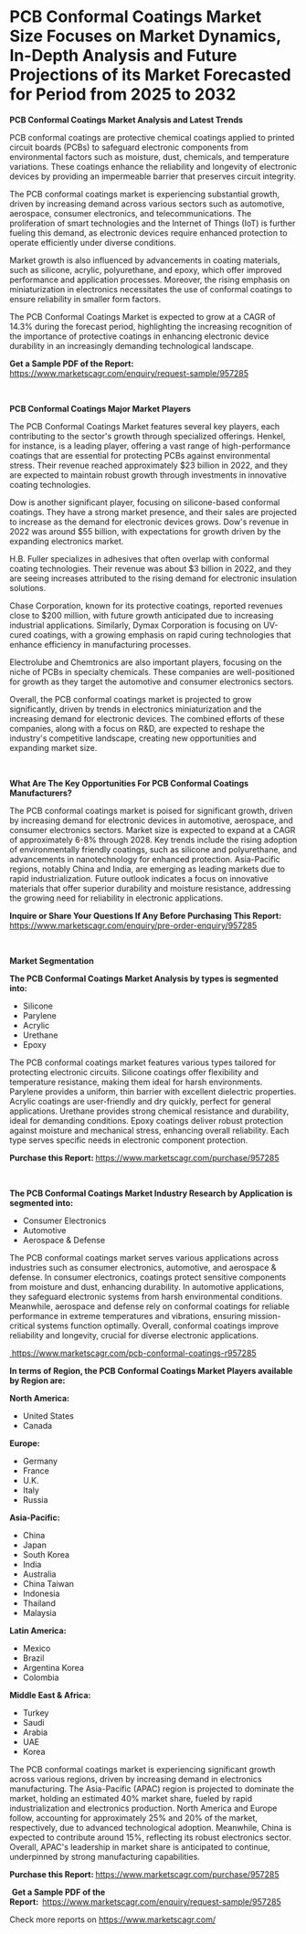 <p><h1>PCB Conformal Coatings Market Size Focuses on Market Dynamics, In-Depth Analysis and Future Projections of its Market Forecasted for Period from 2025 to 2032</h1></p><p><strong>PCB Conformal Coatings Market Analysis and Latest Trends</strong></p>
<p><p>PCB conformal coatings are protective chemical coatings applied to printed circuit boards (PCBs) to safeguard electronic components from environmental factors such as moisture, dust, chemicals, and temperature variations. These coatings enhance the reliability and longevity of electronic devices by providing an impermeable barrier that preserves circuit integrity.</p><p>The PCB conformal coatings market is experiencing substantial growth, driven by increasing demand across various sectors such as automotive, aerospace, consumer electronics, and telecommunications. The proliferation of smart technologies and the Internet of Things (IoT) is further fueling this demand, as electronic devices require enhanced protection to operate efficiently under diverse conditions.</p><p>Market growth is also influenced by advancements in coating materials, such as silicone, acrylic, polyurethane, and epoxy, which offer improved performance and application processes. Moreover, the rising emphasis on miniaturization in electronics necessitates the use of conformal coatings to ensure reliability in smaller form factors.</p><p>The PCB Conformal Coatings Market is expected to grow at a CAGR of 14.3% during the forecast period, highlighting the increasing recognition of the importance of protective coatings in enhancing electronic device durability in an increasingly demanding technological landscape.</p></p>
<p><strong>Get a Sample PDF of the Report:&nbsp;</strong> <a href="https://www.marketscagr.com/enquiry/request-sample/957285?utm_campaign=1868&utm_medium=2&utm_source=Github&utm_content=ia&utm_term=21032025&utm_id=pcb-conformal-coatings">https://www.marketscagr.com/enquiry/request-sample/957285</a></p>
<p>&nbsp;</p>
<p><strong>PCB Conformal Coatings Major Market Players</strong></p>
<p><p>The PCB Conformal Coatings Market features several key players, each contributing to the sector's growth through specialized offerings. Henkel, for instance, is a leading player, offering a vast range of high-performance coatings that are essential for protecting PCBs against environmental stress. Their revenue reached approximately $23 billion in 2022, and they are expected to maintain robust growth through investments in innovative coating technologies.</p><p>Dow is another significant player, focusing on silicone-based conformal coatings. They have a strong market presence, and their sales are projected to increase as the demand for electronic devices grows. Dow's revenue in 2022 was around $55 billion, with expectations for growth driven by the expanding electronics market.</p><p>H.B. Fuller specializes in adhesives that often overlap with conformal coating technologies. Their revenue was about $3 billion in 2022, and they are seeing increases attributed to the rising demand for electronic insulation solutions.</p><p>Chase Corporation, known for its protective coatings, reported revenues close to $200 million, with future growth anticipated due to increasing industrial applications. Similarly, Dymax Corporation is focusing on UV-cured coatings, with a growing emphasis on rapid curing technologies that enhance efficiency in manufacturing processes.</p><p>Electrolube and Chemtronics are also important players, focusing on the niche of PCBs in specialty chemicals. These companies are well-positioned for growth as they target the automotive and consumer electronics sectors.</p><p>Overall, the PCB conformal coatings market is projected to grow significantly, driven by trends in electronics miniaturization and the increasing demand for electronic devices. The combined efforts of these companies, along with a focus on R&D, are expected to reshape the industry's competitive landscape, creating new opportunities and expanding market size.</p></p>
<p>&nbsp;</p>
<p><strong>What Are The Key Opportunities For PCB Conformal Coatings Manufacturers?</strong></p>
<p><p>The PCB conformal coatings market is poised for significant growth, driven by increasing demand for electronic devices in automotive, aerospace, and consumer electronics sectors. Market size is expected to expand at a CAGR of approximately 6-8% through 2028. Key trends include the rising adoption of environmentally friendly coatings, such as silicone and polyurethane, and advancements in nanotechnology for enhanced protection. Asia-Pacific regions, notably China and India, are emerging as leading markets due to rapid industrialization. Future outlook indicates a focus on innovative materials that offer superior durability and moisture resistance, addressing the growing need for reliability in electronic applications.</p></p>
<p><strong>Inquire or Share Your Questions If Any Before Purchasing This Report:</strong> <a href="https://www.marketscagr.com/enquiry/pre-order-enquiry/957285?utm_campaign=1868&utm_medium=2&utm_source=Github&utm_content=ia&utm_term=21032025&utm_id=pcb-conformal-coatings">https://www.marketscagr.com/enquiry/pre-order-enquiry/957285</a></p>
<p>&nbsp;</p>
<p><strong>Market Segmentation</strong></p>
<p><strong>The PCB Conformal Coatings Market Analysis by types is segmented into:</strong></p>
<p><ul><li>Silicone</li><li>Parylene</li><li>Acrylic</li><li>Urethane</li><li>Epoxy</li></ul></p>
<p><p>The PCB conformal coatings market features various types tailored for protecting electronic circuits. Silicone coatings offer flexibility and temperature resistance, making them ideal for harsh environments. Parylene provides a uniform, thin barrier with excellent dielectric properties. Acrylic coatings are user-friendly and dry quickly, perfect for general applications. Urethane provides strong chemical resistance and durability, ideal for demanding conditions. Epoxy coatings deliver robust protection against moisture and mechanical stress, enhancing overall reliability. Each type serves specific needs in electronic component protection.</p></p>
<p><strong>Purchase this Report:&nbsp;</strong><a href="https://www.marketscagr.com/purchase/957285?utm_campaign=1868&utm_medium=2&utm_source=Github&utm_content=ia&utm_term=21032025&utm_id=pcb-conformal-coatings">https://www.marketscagr.com/purchase/957285</a></p>
<p>&nbsp;</p>
<p><strong>The PCB Conformal Coatings Market Industry Research by Application is segmented into:</strong></p>
<p><ul><li>Consumer Electronics</li><li>Automotive</li><li>Aerospace & Defense</li></ul></p>
<p><p>The PCB conformal coatings market serves various applications across industries such as consumer electronics, automotive, and aerospace & defense. In consumer electronics, coatings protect sensitive components from moisture and dust, enhancing durability. In automotive applications, they safeguard electronic systems from harsh environmental conditions. Meanwhile, aerospace and defense rely on conformal coatings for reliable performance in extreme temperatures and vibrations, ensuring mission-critical systems function optimally. Overall, conformal coatings improve reliability and longevity, crucial for diverse electronic applications.</p></p>
<p><a href="https://www.marketscagr.com/pcb-conformal-coatings-r957285?utm_campaign=1868&utm_medium=2&utm_source=Github&utm_content=ia&utm_term=21032025&utm_id=pcb-conformal-coatings">&nbsp;https://www.marketscagr.com/pcb-conformal-coatings-r957285</a></p>
<p><strong>In terms of Region, the PCB Conformal Coatings Market Players available by Region are:</strong></p>
<p>
    <p> <strong> North America: </strong>
        <ul>
            <li>United States</li>
            <li>Canada</li>
        </ul>
        </p> 
    <p> <strong> Europe: </strong>
        <ul>
            <li>Germany</li>
            <li>France</li>
            <li>U.K.</li>
            <li>Italy</li>
            <li>Russia</li>
        </ul>
        </p> 
    <p> <strong> Asia-Pacific: </strong>
        <ul>
            <li>China</li>
            <li>Japan</li>
            <li>South Korea</li>
            <li>India</li>
            <li>Australia</li>
            <li>China Taiwan</li>
            <li>Indonesia</li>
            <li>Thailand</li>
            <li>Malaysia</li>
        </ul>
        </p> 
    <p> <strong> Latin America: </strong>
        <ul>
            <li>Mexico</li>
            <li>Brazil</li>
            <li>Argentina Korea</li>
            <li>Colombia</li>
        </ul>
        </p> 
    <p> <strong> Middle East & Africa: </strong>
        <ul>
            <li>Turkey</li>
            <li>Saudi</li>
            <li>Arabia</li>
            <li>UAE</li>
            <li>Korea</li>
        </ul>
    </p>
    </p>
<p><p>The PCB conformal coatings market is experiencing significant growth across various regions, driven by increasing demand in electronics manufacturing. The Asia-Pacific (APAC) region is projected to dominate the market, holding an estimated 40% market share, fueled by rapid industrialization and electronics production. North America and Europe follow, accounting for approximately 25% and 20% of the market, respectively, due to advanced technological adoption. Meanwhile, China is expected to contribute around 15%, reflecting its robust electronics sector. Overall, APAC's leadership in market share is anticipated to continue, underpinned by strong manufacturing capabilities.</p></p>
<p><strong>Purchase this Report: </strong><a href="https://www.marketscagr.com/purchase/957285?utm_campaign=1868&utm_medium=2&utm_source=Github&utm_content=ia&utm_term=21032025&utm_id=pcb-conformal-coatings">https://www.marketscagr.com/purchase/957285</a></p>
<p>&nbsp;<strong>Get a Sample PDF of the Report:&nbsp;&nbsp;</strong><a href="https://www.marketscagr.com/enquiry/request-sample/957285?utm_campaign=1868&utm_medium=2&utm_source=Github&utm_content=ia&utm_term=21032025&utm_id=pcb-conformal-coatings">https://www.marketscagr.com/enquiry/request-sample/957285</a></p>
<p><strong></strong></p>
<p>Check more reports on <a href="https://www.marketscagr.com/?utm_campaign=1868&utm_medium=2&utm_source=Github&utm_content=ia&utm_term=21032025&utm_id=pcb-conformal-coatings">https://www.marketscagr.com/</a></p>